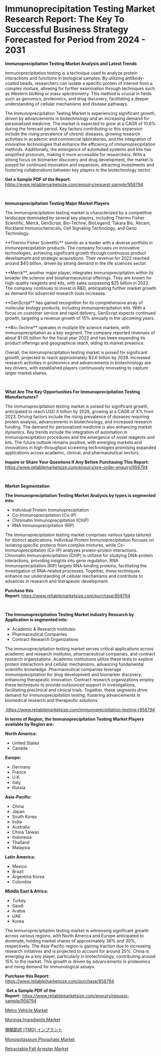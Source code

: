 <p><h1>Immunoprecipitation Testing Market Research Report: The Key To Successful Business Strategy Forecasted for Period from 2024 - 2031</h1></p><p><strong>Immunoprecipitation Testing Market Analysis and Latest Trends</strong></p>
<p><p>Immunoprecipitation testing is a technique used to analyze protein interactions and functions in biological samples. By utilizing antibody-coated beads, researchers can isolate a specific protein of interest from a complex mixture, allowing for further examination through techniques such as Western blotting or mass spectrometry. This method is crucial in fields such as genomics, proteomics, and drug discovery, facilitating a deeper understanding of cellular mechanisms and disease pathways.</p><p>The Immunoprecipitation Testing Market is experiencing significant growth, driven by advancements in biotechnology and an increasing demand for personalized medicine. The market is expected to grow at a CAGR of 10.8% during the forecast period. Key factors contributing to this expansion include the rising prevalence of chronic diseases, growing research activities in academic and commercial laboratories, and the integration of innovative technologies that enhance the efficiency of immunoprecipitation methods. Additionally, the emergence of automated systems and kits has simplified protocols, making it more accessible for researchers. With a strong focus on biomarker discovery and drug development, the market is poised for continued innovation and expansion, attracting investments and fostering collaborations between key players in the biotechnology sector.</p></p>
<p><strong>Get a Sample PDF of the Report:&nbsp;</strong> <a href="https://www.reliablemarketsize.com/enquiry/request-sample/958794">https://www.reliablemarketsize.com/enquiry/request-sample/958794</a></p>
<p>&nbsp;</p>
<p><strong>Immunoprecipitation Testing Major Market Players</strong></p>
<p><p>The immunoprecipitation testing market is characterized by a competitive landscape dominated by several key players, including Thermo Fisher Scientific, Merck, GenScript, Bio-Techne, BioLegend, Takara Bio, Abcam, Rockland Immunochemicals, Cell Signaling Technology, and Geno Technology. </p><p>**Thermo Fisher Scientific** stands as a leader with a diverse portfolio in immunoprecipitation products. The company focuses on innovative technologies, achieving significant growth through continuous product development and strategic acquisitions. Their revenue for 2022 reached around $40 billion, driven by strong demand in the life sciences sector.</p><p>**Merck**, another major player, integrates immunoprecipitation within its broader life science and biopharmaceutical offerings. They are known for high-quality reagents and kits, with sales surpassing $25 billion in 2022. The company continues to invest in R&D, anticipating further market growth as demand for advanced research tools increases.</p><p>**GenScript** has gained recognition for its comprehensive array of molecular biology products, including immunoprecipitation kits. With a focus on customer service and rapid delivery, GenScript expects continued growth, targeting a revenue growth of 15% annually in the upcoming years. </p><p>**Bio-Techne** operates in multiple life science markets, with immunoprecipitation as a key segment. The company reported revenues of about $1.05 billion for the fiscal year 2022 and has been expanding its product offerings and geographical reach, aiding its market presence.</p><p>Overall, the immunoprecipitation testing market is poised for significant growth, projected to reach approximately $3.6 billion by 2028. Increased research activities in proteomics and advancements in biotechnology are key drivers, with established players continuously innovating to capture larger market shares.</p></p>
<p>&nbsp;</p>
<p><strong>What Are The Key Opportunities For Immunoprecipitation Testing Manufacturers?</strong></p>
<p><p>The immunoprecipitation testing market is poised for significant growth, anticipated to reach USD X billion by 2028, growing at a CAGR of X% from 2023. Driving factors include the rising prevalence of diseases requiring protein analysis, advancements in biotechnology, and increased research funding. The demand for personalized medicine is also enhancing market dynamics. Key trends include the integration of automation in immunoprecipitation procedures and the emergence of novel reagents and kits. The future outlook remains positive, with emerging markets and innovations in high-throughput screening technologies promising expanded applications across academic, clinical, and pharmaceutical sectors.</p></p>
<p><strong>Inquire or Share Your Questions If Any Before Purchasing This Report:</strong> <a href="https://www.reliablemarketsize.com/enquiry/pre-order-enquiry/958794">https://www.reliablemarketsize.com/enquiry/pre-order-enquiry/958794</a></p>
<p>&nbsp;</p>
<p><strong>Market Segmentation</strong></p>
<p><strong>The Immunoprecipitation Testing Market Analysis by types is segmented into:</strong></p>
<p><ul><li>Individual Protein Immunoprecipitation</li><li>Co-Immunoprecipitation (Co-IP)</li><li>Chromatin Immunoprecipitation (ChIP)</li><li>RNA Immunoprecipitation (RIP)</li></ul></p>
<p><p>The immunoprecipitation testing market comprises various types tailored for distinct applications. Individual Protein Immunoprecipitation focuses on isolating specific proteins from complex mixtures, while Co-Immunoprecipitation (Co-IP) analyzes protein-protein interactions. Chromatin Immunoprecipitation (ChIP) is utilized for studying DNA-protein interactions, providing insights into gene regulation. RNA Immunoprecipitation (RIP) targets RNA-binding proteins, facilitating the investigation of RNA-related processes. Together, these techniques enhance our understanding of cellular mechanisms and contribute to advances in research and therapeutic development.</p></p>
<p><strong>Purchase this Report:&nbsp;</strong><a href="https://www.reliablemarketsize.com/purchase/958794">https://www.reliablemarketsize.com/purchase/958794</a></p>
<p>&nbsp;</p>
<p><strong>The Immunoprecipitation Testing Market Industry Research by Application is segmented into:</strong></p>
<p><ul><li>Academic & Research Institutes</li><li>Pharmaceutical Companies</li><li>Contract Research Organizations</li></ul></p>
<p><p>The immunoprecipitation testing market serves critical applications across academic and research institutes, pharmaceutical companies, and contract research organizations. Academic institutions utilize these tests to explore protein interactions and cellular mechanisms, advancing fundamental scientific knowledge. Pharmaceutical companies leverage immunoprecipitation for drug development and biomarker discovery, enhancing therapeutic innovation. Contract research organizations employ these techniques to provide outsourced support in investigations, facilitating preclinical and clinical trials. Together, these segments drive demand for immunoprecipitation testing, fostering advancements in biomedical research and therapeutic solutions.</p></p>
<p><a href="https://www.reliablemarketsize.com/immunoprecipitation-testing-r958794">&nbsp;https://www.reliablemarketsize.com/immunoprecipitation-testing-r958794</a></p>
<p><strong>In terms of Region, the Immunoprecipitation Testing Market Players available by Region are:</strong></p>
<p>
    <p> <strong> North America: </strong>
        <ul>
            <li>United States</li>
            <li>Canada</li>
        </ul>
        </p> 
    <p> <strong> Europe: </strong>
        <ul>
            <li>Germany</li>
            <li>France</li>
            <li>U.K.</li>
            <li>Italy</li>
            <li>Russia</li>
        </ul>
        </p> 
    <p> <strong> Asia-Pacific: </strong>
        <ul>
            <li>China</li>
            <li>Japan</li>
            <li>South Korea</li>
            <li>India</li>
            <li>Australia</li>
            <li>China Taiwan</li>
            <li>Indonesia</li>
            <li>Thailand</li>
            <li>Malaysia</li>
        </ul>
        </p> 
    <p> <strong> Latin America: </strong>
        <ul>
            <li>Mexico</li>
            <li>Brazil</li>
            <li>Argentina Korea</li>
            <li>Colombia</li>
        </ul>
        </p> 
    <p> <strong> Middle East & Africa: </strong>
        <ul>
            <li>Turkey</li>
            <li>Saudi</li>
            <li>Arabia</li>
            <li>UAE</li>
            <li>Korea</li>
        </ul>
    </p>
    </p>
<p><p>The immunoprecipitation testing market is witnessing significant growth across various regions, with North America and Europe anticipated to dominate, holding market shares of approximately 38% and 30%, respectively. The Asia-Pacific region is gaining traction due to increasing research initiatives and is projected to account for around 25%. China is emerging as a key player, particularly in biotechnology, contributing around 15% to the market. This growth is driven by advancements in proteomics and rising demand for immunological assays.</p></p>
<p><strong>Purchase this Report: </strong><a href="https://www.reliablemarketsize.com/purchase/958794">https://www.reliablemarketsize.com/purchase/958794</a></p>
<p>&nbsp;<strong>Get a Sample PDF of the Report:&nbsp;&nbsp;</strong><a href="https://www.reliablemarketsize.com/enquiry/request-sample/958794">https://www.reliablemarketsize.com/enquiry/request-sample/958794</a></p>
<p><strong></strong></p>
<p><p><a href="https://medium.com/@stephanmorissette/the-comprehensive-metro-vehicle-market-research-report-is-essential-for-understanding-current-1bcaab57b3e4">Metro Vehicle Market</a></p><p><a href="https://issuu.com/reportprime-2/docs/moringa-ingredients-market-size-203_a0802b1780e373">Moringa Ingredients Market</a></p><p><a href="https://medium.com/@dressleredward/temporomandibular-disorders-tmd-implants-market-%E3%81%AF-%E3%82%B3%E3%82%B9%E3%83%88%E7%AE%A1%E7%90%86%E3%81%A8%E5%8A%B9%E7%8E%87%E5%90%91%E4%B8%8A%E3%82%92%E5%84%AA%E5%85%88%E3%81%97%E3%81%BE%E3%81%99-756be7f18691">顎関節症 (TMD) インプラント</a></p><p><a href="https://issuu.com/reportprime-2/docs/monopotassium-phosphate-market-size_64ec15b26d51df">Monopotassium Phosphate Market</a></p><p><a href="https://www.linkedin.com/pulse/deep-dive-retractable-fall-arrester-market-itstrends-segmentation-cscne?trackingId=5%2FhQofl2SnqsheXvhPYV0g%3D%3D">Retractable Fall Arrester Market</a></p></p>